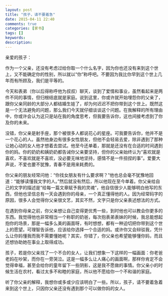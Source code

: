 ```yaml
---
layout: post
title: "孩子，请不要着急"
date: 2015-04-11 22:40
comments: true
categories: [家书]
tags: []
keywords: 
description: 
---
```

亲爱的孩子：

作为一个父亲，还没有考虑过给你取一个什么名字，因为你也还没有来到这个世上，又不能确定你的性别，所以就以“你”称呼吧。不要因为我比你早到这个世上几年而有所顾及，我们是平等的。

今天和表弟（你以后得称呼他为叔叔）聊天，谈到了爱情和事业，虽然看起来是两件不同的事情，但归根结底就是家庭。说到这里，你或许就开始埋怨你的父亲了，跟你父亲同龄的大部分人都结婚生娃了，却为何迟迟不把你带到这个世上。既然这是一个无法避免的问题，那么我们今天就仔细谈谈这个问题。在我解释的所有理由中，你或许会认为这只是站在我的角度思考，但我要告诉你，这也间接考虑到了你及你的未来。

没错，你父亲是射手座，那个被很多人都说花心的星座。可我要告诉你，他并不是一个花心的人。虽然他身边有很多女性朋友，但他不会轻易去爱，除非遇到了那种让她心动的女人他才想着去尝试。他至今还单着，那就是还没有在合适的时间遇到你的妈。你的奶奶和姨奶奶都告诫你父亲要坚持，但你的父亲始终认为“喜欢就是喜欢，不喜欢就是不喜欢，没必要无味地坚持，感情不是一件扭捏的事”。爱要大声说，不爱也要不犹豫，青春不是用来耗费的。

<!--more-->
你父亲的朋友经常问他：“你找女朋友有什么要求啊？”他也总会毫不犹豫地回道：“能够读懂我文字的人。”然后就没有然后，所以他现在至今单着。你父亲给自己的文字的描述是“给每一篇文章赋予我的灵魂”，他自信很少人能够明白他写的东西，但他也坚信总有一天会遇到你的母亲，一个真正懂得他的人。因为经常码字的原因，很多人会觉得你父亲很文艺，其实不然，文字只是你父亲表述想法的方式。

在遇到你母亲之前，你父亲想让自己变得更优秀一些，到时他也可以教会你更多的东西。我觉得他也非常相当一个称职的奶爸，每次抱表弟表妹的时候，我总能想起抱你的场景，那是一幅多么美的画面呀，有时想想，都有一种迫切把你带到这个世上的愿望。可理智告诉他，应该给你选择一个合适的妈。或许你又会辩驳我，凭什么让你妈懂我而我不需要懂她呢？其实，你错了，你父亲也希望能够懂你妈，而且还想协助她在事业上取得成功。

孩子，若是你父亲找了一个不合的女人，让我们想象一下这样的一幅画面：你老爸老妈在吵架，而你在一旁哭泣。这是一幅多么让人痛心的画面啊，那样你肯定不会觉得幸福，甚至会给你的童年留下一些阴影，这是我不愿做的事情。你父亲小的时候生活在农村，看过太多不和睦的家庭，所以他不愿给你一个不和谐的家庭。

听了你父亲的解释，我想你或多或少应该明白了一些。所以，孩子，请不要着急着来到这个世上，只因你父亲还没有遇到那个可以做你妈的女人。